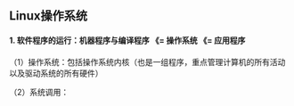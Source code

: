 ## Linux操作系统

#### 1. 软件程序的运行：机器程序与编译程序 《= 操作系统 《= 应用程序

（1）操作系统：包括操作系统内核（也是一组程序，重点管理计算机的所有活动以及驱动系统的所有硬件）

（2）系统调用：